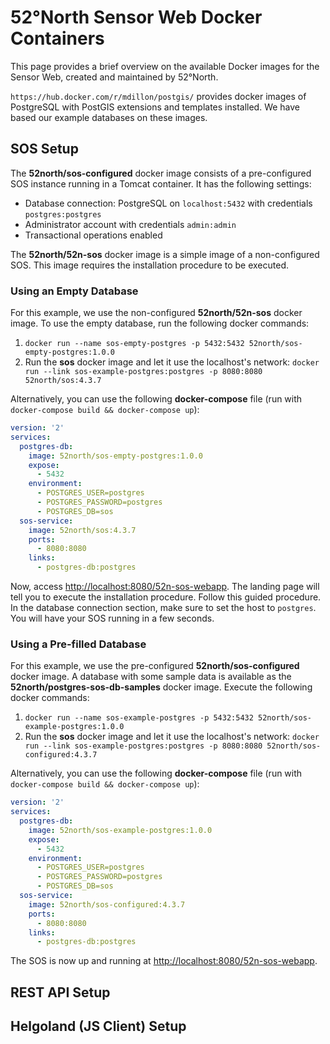 # 52°North Sensor Web Docker Containers

This page provides a brief overview on the available Docker images for
the Sensor Web, created and maintained by 52°North.

`https://hub.docker.com/r/mdillon/postgis/` provides docker images of
PostgreSQL with PostGIS extensions and templates installed. We have based
our example databases on these images.

## SOS Setup

The **52north/sos-configured** docker image consists of a pre-configured
SOS instance running in a Tomcat container. It has the following settings:

* Database connection: PostgreSQL on `localhost:5432` with credentials
`postgres:postgres`
* Administrator account with credentials `admin:admin`
* Transactional operations enabled

The **52north/52n-sos** docker image is a simple image of a non-configured SOS.
This image requires the installation procedure to be executed.

### Using an Empty Database

For this example, we use the non-configured **52north/52n-sos** docker image.
To use the empty database, run the following docker commands:

1. `docker run --name sos-empty-postgres -p 5432:5432 52north/sos-empty-postgres:1.0.0`
1. Run the **sos** docker image and let it use the localhost's network:
`docker run --link sos-example-postgres:postgres -p 8080:8080 52north/sos:4.3.7`

Alternatively, you can use the following **docker-compose** file (run with
`docker-compose build && docker-compose up`):

```yml
version: '2'
services:
  postgres-db:
    image: 52north/sos-empty-postgres:1.0.0
    expose:
      - 5432
    environment:
      - POSTGRES_USER=postgres
      - POSTGRES_PASSWORD=postgres
      - POSTGRES_DB=sos
  sos-service:
    image: 52north/sos:4.3.7
    ports:
      - 8080:8080
    links:
      - postgres-db:postgres
```


Now, access [http://localhost:8080/52n-sos-webapp](http://localhost:8080/52n-sos-webapp).
The landing page will tell you to execute the installation procedure. Follow this
guided procedure. In the database connection section, make sure to set the
host to `postgres`. You will have your SOS running in a few seconds.

### Using a Pre-filled Database

For this example, we use the pre-configured **52north/sos-configured** docker image.
A database with some sample data is available as the **52north/postgres-sos-db-samples**
docker image. Execute the following docker commands:

1. `docker run --name sos-example-postgres -p 5432:5432 52north/sos-example-postgres:1.0.0`
1. Run the **sos** docker image and let it use the localhost's network:
`docker run --link sos-example-postgres:postgres -p 8080:8080 52north/sos-configured:4.3.7`


Alternatively, you can use the following **docker-compose** file (run with
`docker-compose build && docker-compose up`):

```yml
version: '2'
services:
  postgres-db:
    image: 52north/sos-example-postgres:1.0.0
    expose:
      - 5432
    environment:
      - POSTGRES_USER=postgres
      - POSTGRES_PASSWORD=postgres
      - POSTGRES_DB=sos
  sos-service:
    image: 52north/sos-configured:4.3.7
    ports:
      - 8080:8080
    links:
      - postgres-db:postgres
```

The SOS is now up and running at [http://localhost:8080/52n-sos-webapp](http://localhost:8080/52n-sos-webapp).

## REST API Setup

## Helgoland (JS Client) Setup
